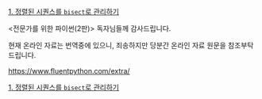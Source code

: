 

[1. 정렬된 시퀀스를 `bisect`로 관리하기](./article1/article1.md)


<전문가를 위한 파이썬(2판)> 독자님들께 감사드립니다.


현재 온라인 자료는 번역중에 있으니, 죄송하지만 당분간 온라인 자료 원문을 참조부탁드립니다.

https://www.fluentpython.com/extra/


[1. 정렬된 시퀀스를 `bisect`로 관리하기](./article1/article1.md)
